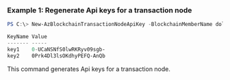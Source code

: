 ### Example 1: Regenerate Api keys for a transaction node
```powershell
PS C:\> New-AzBlockchainTransactionNodeApiKey -BlockchainMemberName dolauli001 -ResourceGroupName testgroup -TransactionNodeName tranctionnode001 -KeyName key1 -Value H4_GPhxbqYENxwas4Vc4l5U9

KeyName Value
------- -----
key1    0-UCaNSNfS0lwRKRyv09sgb-
key2    0Prk4Dl3lsOKdhyPEFQ-AnQb
```

This command generates Api keys for a transaction node.

